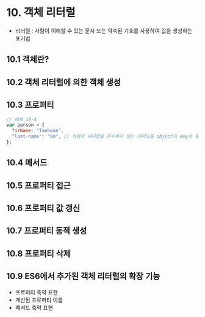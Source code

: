 # 10. 객체 리터럴

- 리터럴 : 사람이 이해할 수 있는 문자 또는 약속된 기호를 사용하여 값을 생성하는 표기법

## 10.1 객체란?

## 10.2 객체 리터럴에 의한 객체 생성

## 10.3 프로퍼티

```js
// 예제 10-4
var person = {
  firName: "Taehwan",
  "last-name": "Go", // 식별자 네이밍을 준수하지 않는 네이밍을 object의 key로 할당할 수 있다
};
```

## 10.4 메서드

## 10.5 프로퍼티 접근

## 10.6 프로퍼티 값 갱신

## 10.7 프로퍼티 동적 생성

## 10.8 프로퍼티 삭제

## 10.9 ES6에서 추가된 객체 리터럴의 확장 기능

- 프로퍼티 축약 표현
- 계산된 프로퍼티 이름
- 메서드 축약 표현
